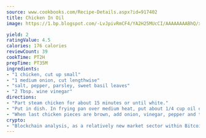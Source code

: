 ```yaml
---
source: www.cookbooks.com/Recipe-Details.aspx?id=917402
title: Chicken In Oil
image: https://1.bp.blogspot.com/-LvJpivRmCF4/YA2H25MUcCI/AAAAAAAABhQ/xgndXuMf7Zopp5S4RExCblnSp5YGujfSQCLcBGAsYHQ/s320/8.png

yield: 2
ratingValue: 4.5
calories: 176 calories
reviewCount: 39
cookTime: PT2H
prepTime: PT35M
ingredients:
- "1 chicken, cut up small"
- "1 medium onion, cut lengthwise"
- "salt, pepper, parsley, sweet basil leaves"
- "2 Tbsp. wine vinegar"
directions:
- "Part steam chicken for about 15 minutes or until white."
- "Put in dish. In frying pan over medium heat, put about 1/4 cup oil or a little more and make hot. Add chicken; brown on both sides. Add salt on each piece as you turn chicken."
- "When last chicken pieces are brown, add onion, vinegar, pepper and the rest of the chicken, basil leaves and parsley. Stir and cook until done, about 1 hour on low flame; cover half way."
crypto:
- "Blockchain analysis, as a relatively new market sector within Bitcoin, demonstrates the weakness of pseudonymity."
---
```

